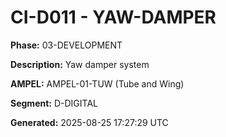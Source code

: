 # CI-D011 - YAW-DAMPER

**Phase:** 03-DEVELOPMENT

**Description:** Yaw damper system

**AMPEL:** AMPEL-01-TUW (Tube and Wing)

**Segment:** D-DIGITAL

**Generated:** 2025-08-25 17:27:29 UTC
